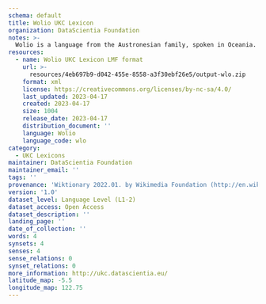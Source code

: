 ```yaml
---
schema: default
title: Wolio UKC Lexicon
organization: DataScientia Foundation
notes: >-
  Wolio is a language from the Austronesian family, spoken in Oceania. The UKC Lexicon of Wolio is represented as a lexico-semantic network. It consists of words, word senses, synsets, as well as sense-level and synset-level relationships.
resources:
  - name: Wolio UKC Lexicon LMF format
    url: >-
      resources/4eb697b9-d042-455e-8558-a3f30ebf26e5/output-wlo.zip
    format: xml
    license: https://creativecommons.org/licenses/by-nc-sa/4.0/
    last_updated: 2023-04-17
    created: 2023-04-17
    size: 1004
    release_date: 2023-04-17
    distribution_document: ''
    language: Wolio
    language_code: wlo
category:
  - UKC Lexicons
maintainer: DataScientia Foundation
maintainer_email: ''
tags: ''
provenance: 'Wiktionary 2022.01. by Wikimedia Foundation (http://en.wiktionary.org); Princeton WordNet 2.1 by Princeton University (https://wordnet.princeton.edu)'
version: '1.0'
dataset_level: Language Level (L1-2)
dataset_access: Open Access
dataset_description: ''
landing_page: ''
date_of_collection: ''
words: 4
synsets: 4
senses: 4
sense_relations: 0
synset_relations: 0
more_information: http://ukc.datascientia.eu/
latitude_map: -5.5
longitude_map: 122.75
---
```

